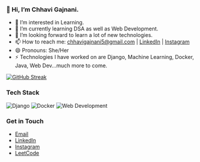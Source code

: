 ### 👋 Hi, I’m Chhavi Gajnani.

- 👀 I’m interested in Learning.
- 🌱 I’m currently learning DSA as well as Web Development.
- 💞️ I’m looking forward to learn a lot of new technologies.
- 📫 How to reach me: [chhavigajnani5@gmail.com](mailto:chhavigajnani5@gmail.com) | [LinkedIn](https://www.linkedin.com/in/chhavigajnani/) | [Instagram](https://www.instagram.com/thechhavigajnani)
- 😄 Pronouns: She/Her
- ⚡ Technologies I have worked on are Django, Machine Learning, Docker, Java, Web Dev...much more to come.

[![GitHub Streak](https://github-readme-streak-stats.herokuapp.com?user=chhavi2005&theme=vue-dark&date_format=M%20j%5B%2C%20Y%5D)](https://git.io/streak-stats)

### Tech Stack

![Django](https://img.shields.io/badge/-Django-092E20?style=flat-square&logo=django&logoColor=white)
![Docker](https://img.shields.io/badge/-Docker-2496ED?style=flat-square&logo=docker&logoColor=white)
![Web Development](https://img.shields.io/badge/-Web%20Development-4285F4?style=flat-square&logo=html5&logoColor=white)

### Get in Touch

- [Email](mailto:chhavigajnani5@gmail.com)
- [LinkedIn](https://www.linkedin.com/in/chhavigajnani/)
- [Instagram](https://www.instagram.com/thechhavigajnani)
- [LeetCode](https://leetcode.com/thechhavigajnani/)

